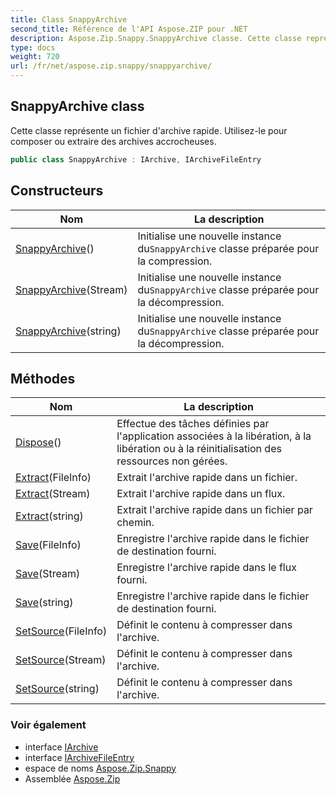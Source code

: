 ```yaml
---
title: Class SnappyArchive
second_title: Référence de l'API Aspose.ZIP pour .NET
description: Aspose.Zip.Snappy.SnappyArchive classe. Cette classe représente un fichier darchive rapide. Utilisezle pour composer ou extraire des archives accrocheuses.
type: docs
weight: 720
url: /fr/net/aspose.zip.snappy/snappyarchive/
---
```

## SnappyArchive class

Cette classe représente un fichier d'archive rapide. Utilisez-le pour composer ou extraire des archives accrocheuses.

```csharp
public class SnappyArchive : IArchive, IArchiveFileEntry
```

## Constructeurs

| Nom | La description |
| --- | --- |
| [SnappyArchive](snappyarchive/#constructor)() | Initialise une nouvelle instance du`SnappyArchive` classe préparée pour la compression. |
| [SnappyArchive](snappyarchive/#constructor_1)(Stream) | Initialise une nouvelle instance du`SnappyArchive` classe préparée pour la décompression. |
| [SnappyArchive](snappyarchive/#constructor_2)(string) | Initialise une nouvelle instance du`SnappyArchive` classe préparée pour la décompression. |

## Méthodes

| Nom | La description |
| --- | --- |
| [Dispose](../../aspose.zip.snappy/snappyarchive/dispose/)() | Effectue des tâches définies par l'application associées à la libération, à la libération ou à la réinitialisation des ressources non gérées. |
| [Extract](../../aspose.zip.snappy/snappyarchive/extract/#extract_1)(FileInfo) | Extrait l'archive rapide dans un fichier. |
| [Extract](../../aspose.zip.snappy/snappyarchive/extract/#extract_2)(Stream) | Extrait l'archive rapide dans un flux. |
| [Extract](../../aspose.zip.snappy/snappyarchive/extract/#extract)(string) | Extrait l'archive rapide dans un fichier par chemin. |
| [Save](../../aspose.zip.snappy/snappyarchive/save/#save)(FileInfo) | Enregistre l'archive rapide dans le fichier de destination fourni. |
| [Save](../../aspose.zip.snappy/snappyarchive/save/#save_1)(Stream) | Enregistre l'archive rapide dans le flux fourni. |
| [Save](../../aspose.zip.snappy/snappyarchive/save/#save_2)(string) | Enregistre l'archive rapide dans le fichier de destination fourni. |
| [SetSource](../../aspose.zip.snappy/snappyarchive/setsource/#setsource)(FileInfo) | Définit le contenu à compresser dans l'archive. |
| [SetSource](../../aspose.zip.snappy/snappyarchive/setsource/#setsource_1)(Stream) | Définit le contenu à compresser dans l'archive. |
| [SetSource](../../aspose.zip.snappy/snappyarchive/setsource/#setsource_2)(string) | Définit le contenu à compresser dans l'archive. |

### Voir également

* interface [IArchive](../../aspose.zip/iarchive/)
* interface [IArchiveFileEntry](../../aspose.zip/iarchivefileentry/)
* espace de noms [Aspose.Zip.Snappy](../../aspose.zip.snappy/)
* Assemblée [Aspose.Zip](../../)


